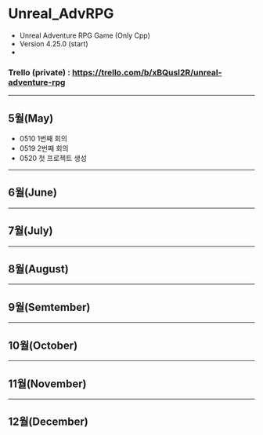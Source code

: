 # Unreal_AdvRPG
- Unreal Adventure RPG Game (Only Cpp)
- Version 4.25.0 (start)
- 
### Trello (private) : https://trello.com/b/xBQusI2R/unreal-adventure-rpg
---
## 5월(May)
- 0510 1번째 회의
- 0519 2번째 회의
- 0520 첫 프로젝트 생성

---
## 6월(June)

---
## 7월(July)

---
## 8월(August)

---
## 9월(Semtember)

---
## 10월(October)

---
## 11월(November)

---
## 12월(December)
